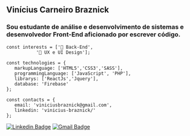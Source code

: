 ##  Vinícius Carneiro Braznick
 
### Sou estudante de análise e desenvolvimento de sistemas e desenvolvedor Front-End aficionado por escrever código.

````
const interests = ['🧪 Back-End',
		   '📐 UX e UI Design'];

````

````
const technologies = {
   markupLanguage: ['HTML5','CSS3','SASS'],
   programmingLanguage: ['JavaScript', 'PHP'],
   librarys: ['ReactJs','Jquery'],
   database: 'Firebase'
};
````

````
const contacts = {
   email: 'viniciusbraznick@gmail.com',
   linkedin: 'vinicius-braznick/'
};
````

[![Linkedin Badge](https://img.shields.io/badge/-LinkedIn-blue?style=flat-square&logo=Linkedin&logoColor=white&link=https://www.linkedin.com/in/vinicius-braznick/)](https://www.linkedin.com/in/vinicius-braznick/) [![Gmail Badge](https://img.shields.io/badge/-Gmail-c14438?style=flat-square&logo=Gmail&logoColor=white&link=mailto:viniciusbraznick@gmail.com)](mailto:viniciusbraznick@gmail.com)
